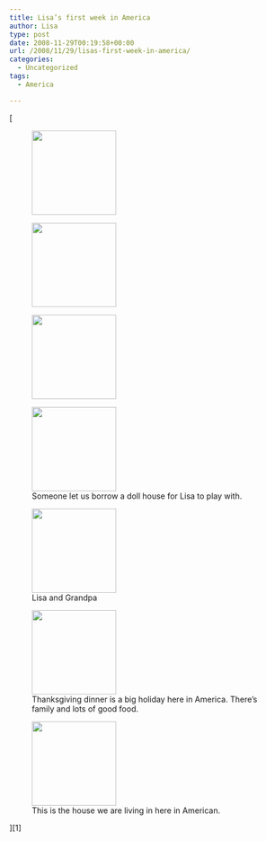 ```yaml
---
title: Lisa’s first week in America
author: Lisa
type: post
date: 2008-11-29T00:19:58+00:00
url: /2008/11/29/lisas-first-week-in-america/
categories:
  - Uncategorized
tags:
  - America

---
```

[<div id='gallery-1' class='gallery galleryid-47 gallery-columns-3 gallery-size-thumbnail'>
  <figure class='gallery-item'> <div class='gallery-icon landscape'>
    <a href='http://www.lisablevins.com/2008/11/29/lisas-first-week-in-america/sany0005/'><img width="150" height="150" src="http://www.lisablevins.com/uploads/2008/11/sany0005-150x150.jpg" class="attachment-thumbnail size-thumbnail" alt="" /></a> 
  </div></figure><figure class='gallery-item'> <div class='gallery-icon landscape'>
    <a href='http://www.lisablevins.com/2008/11/29/lisas-first-week-in-america/sany0006/'><img width="150" height="150" src="http://www.lisablevins.com/uploads/2008/11/sany0006-150x150.jpg" class="attachment-thumbnail size-thumbnail" alt="" /></a> 
  </div></figure><figure class='gallery-item'> <div class='gallery-icon landscape'>
    <a href='http://www.lisablevins.com/2008/11/29/lisas-first-week-in-america/sany0019/'><img width="150" height="150" src="http://www.lisablevins.com/uploads/2008/11/sany0019-150x150.jpg" class="attachment-thumbnail size-thumbnail" alt="" /></a> 
  </div></figure><figure class='gallery-item'> <div class='gallery-icon landscape'>
    <a href='http://www.lisablevins.com/2008/11/29/lisas-first-week-in-america/sany0022/'><img width="150" height="150" src="http://www.lisablevins.com/uploads/2008/11/sany0022-150x150.jpg" class="attachment-thumbnail size-thumbnail" alt="" aria-describedby="gallery-1-51" /></a> 
  </div><figcaption class='wp-caption-text gallery-caption' id='gallery-1-51'> Someone let us borrow a doll house for Lisa to play with. </figcaption></figure><figure class='gallery-item'> <div class='gallery-icon landscape'>
    <a href='http://www.lisablevins.com/2008/11/29/lisas-first-week-in-america/sany0025/'><img width="150" height="150" src="http://www.lisablevins.com/uploads/2008/11/sany0025-150x150.jpg" class="attachment-thumbnail size-thumbnail" alt="" aria-describedby="gallery-1-52" /></a> 
  </div><figcaption class='wp-caption-text gallery-caption' id='gallery-1-52'> Lisa and Grandpa </figcaption></figure><figure class='gallery-item'> <div class='gallery-icon landscape'>
    <a href='http://www.lisablevins.com/2008/11/29/lisas-first-week-in-america/sany0048/'><img width="150" height="150" src="http://www.lisablevins.com/uploads/2008/11/sany0048-150x150.jpg" class="attachment-thumbnail size-thumbnail" alt="" aria-describedby="gallery-1-53" /></a> 
  </div><figcaption class='wp-caption-text gallery-caption' id='gallery-1-53'> Thanksgiving dinner is a big holiday here in America. There&#8217;s family and lots of good food. </figcaption></figure><figure class='gallery-item'> <div class='gallery-icon landscape'>
    <a href='http://www.lisablevins.com/2008/11/29/lisas-first-week-in-america/sany0064/'><img width="150" height="150" src="http://www.lisablevins.com/uploads/2008/11/sany0064-150x150.jpg" class="attachment-thumbnail size-thumbnail" alt="" aria-describedby="gallery-1-54" /></a> 
  </div><figcaption class='wp-caption-text gallery-caption' id='gallery-1-54'> This is the house we are living in here in American. </figcaption></figure> 
</div>][1]

 [1]: http://www.lisablevins.com/uploads/2008/11/sany0005.jpg